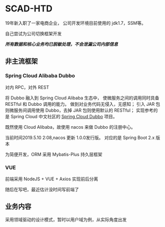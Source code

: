 # SCAD-HTD

19年新入职了一家电商企业，
公司开发环境目前使用的
jdk1.7，SSM等。

自己尝试为公司切换框架开发

***所有数据和核心业务均已脱敏处理，不会泄漏公司内部信息***


## 非主流框架

### Spring Cloud Alibaba Dubbo

对内 RPC，对外 REST

将 Dubbo 融入到 Spring Cloud Alibaba 生态中，
使微服务之间的调用同时具备 RESTful 和 Dubbo 调用的能力。
做到对业务代码无侵入，无感知；
引入 JAR 包则微服务间调用使用 Dubbo，去掉 JAR 包则使用默认的 RESTful；
实现参考的是 Spring Cloud 中文社区的 [Spring Cloud Dubbo](https://github.com/SpringCloud/spring-cloud-dubbo) 项目。

既然使用 Cloud Alibaba，故使用 nacos 来做 Dubbo 的注册中心。

当前时间2019.5.10 2:08,nacos 更新 1.0.0发行版。
对应的是 Spring Boot 2.x 版本

为简便开发，ORM 采用 Mybatis-Plus 持久层框架



### VUE

前端采用 NodeJS + VUE + Axios 实现前后分离

随后在写吧，最近估计没时间写前端了








## 业务内容

采用领域驱动的设计模式，暂时以用户域为例，从实际角度出发










